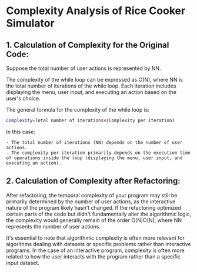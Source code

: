 # Complexity Analysis of Rice Cooker Simulator

## 1. Calculation of Complexity for the Original Code:

Suppose the total number of user actions is represented by NN.

The complexity of the while loop can be expressed as O(N), where NN is the total number of iterations of the while loop. Each iteration includes displaying the menu, user input, and executing an action based on the user's choice.

The general formula for the complexity of the while loop is:

```bash
Complexity=Total number of iterations×(Complexity per iteration)
```

In this case:

    - The total number of iterations (NN) depends on the number of user actions.
    - The complexity per iteration primarily depends on the execution time of operations inside the loop (displaying the menu, user input, and executing an action).


 ## 2. Calculation of Complexity after Refactoring:

After refactoring, the temporal complexity of your program may still be primarily determined by the number of user actions, as the interactive nature of the program likely hasn't changed. If the refactoring optimized certain parts of the code but didn't fundamentally alter the algorithmic logic, the complexity would generally remain of the order O(N)O(N), where NN represents the number of user actions.

It's essential to note that algorithmic complexity is often more relevant for algorithms dealing with datasets or specific problems rather than interactive programs. In the case of an interactive program, complexity is often more related to how the user interacts with the program rather than a specific input dataset.
